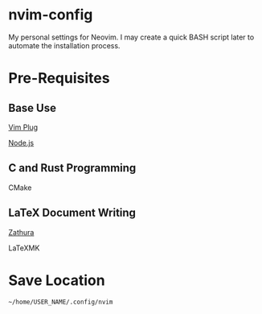# nvim-config
My personal settings for Neovim.
I may create a quick BASH script later to automate the installation process.

# Pre-Requisites
## Base Use
[Vim Plug](https://github.com/junegunn/vim-plug)

[Node.js](https://nodejs.org/en/)

## C and Rust Programming
CMake

## LaTeX Document Writing
[Zathura](https://github.com/pwmt/zathura)

LaTeXMK

# Save Location
`~/home/USER_NAME/.config/nvim`
